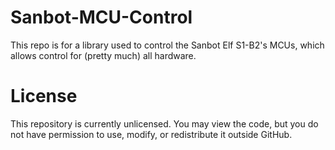 # Sanbot-MCU-Control
This repo is for a library used to control the Sanbot Elf S1-B2's MCUs, which allows control for (pretty much) all hardware.

# License
This repository is currently unlicensed.
You may view the code, but you do not have permission to use, modify, or redistribute it outside GitHub.
